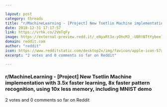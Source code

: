 ```yaml
---

layout: post
category: threads
title: "r/MachineLearning - [Project] New Tsetlin Machine implementation with 3.5x faster learning, 8x faster pattern recognition, using 10x less memory, including MNIST demo"
date: 2018-12-31 17:17:57
link: https://vrhk.co/2VmTqFy
image: https://external-preview.redd.it/_eNyaRt3x-yOhcM3_-UBRtBTtYybeel1zBmBdLepLa4.jpg?auto=webp&s=fbdd201a219c08a544bac9509da53e26bed5d7f3
domain: reddit.com
author: "reddit"
icon: https://www.redditstatic.com/desktop2x/img/favicon/apple-icon-57x57.png
excerpt: "2 votes and 0 comments so far on Reddit"

---
```


### r/MachineLearning - [Project] New Tsetlin Machine implementation with 3.5x faster learning, 8x faster pattern recognition, using 10x less memory, including MNIST demo

2 votes and 0 comments so far on Reddit